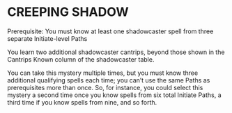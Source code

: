 # CREEPING SHADOW

Prerequisite: You must know at least one shadowcaster spell from three separate Initiate-level Paths

You learn two additional shadowcaster cantrips, beyond those shown in the Cantrips Known column of the shadowcaster table.

You can take this mystery multiple times, but you must know three additional qualifying spells each time; you can’t use the same Paths as prerequisites more than once. So, for instance, you could select this mystery a second time once you know spells from six total Initiate Paths, a third time if you know spells from nine, and so forth.